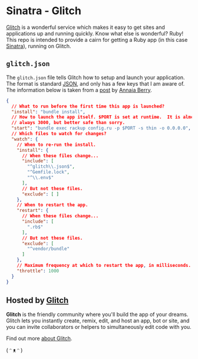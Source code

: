 # Sinatra - Glitch

[Glitch](https://glitch.com/) is a wonderful service which makes it easy to
get sites and applications up and running quickly.  Know what else is wonderful?
Ruby!  This repo is intended to provide a cairn for getting a Ruby app (in this
case [Sinatra](http://sinatrarb.com/)), running on Glitch.

## `glitch.json`

The `glitch.json` file tells Glitch how to setup and launch your application.
The format is standard
[JSON](https://developer.mozilla.org/en-US/docs/Web/JavaScript/Reference/Global_Objects/JSON),
and only has a few keys that I am aware of.  The information below is taken
from a
[post](https://support.glitch.com/t/language-support-on-glitch-a-list/5466)
by [Annaia Berry](https://support.glitch.com/u/jarcane).

```json
{
  // What to run before the first time this app is launched?
  "install": "bundle install",
  // How to launch the app itself. $PORT is set at runtime.  It is almost
  // always 3000, but better safe than sorry.
  "start": "bundle exec rackup config.ru -p $PORT -s thin -o 0.0.0.0",
  // Which files to watch for changes?
  "watch": {
    // When to re-run the install.
    "install": {
      // When these files change...
      "include": [
        "^glitch\\.json$",
        "^Gemfile.lock",
        "^\\.env$"
      ],
      // But not these files.
      "exclude": [ ]
    },
    // When to restart the app.
    "restart": {
      // When these files change...
      "include": [
        ".rb$"
      ],
      // But not these files.
      "exclude": [
        "^vendor/bundle"
      ]
    },
    // Maximum frequency at which to restart the app, in milliseconds.
    "throttle": 1000
  }
}
```

## Hosted by [Glitch](https://glitch.com/)

**Glitch** is the friendly community where you'll build the app of your dreams. Glitch lets you instantly create, remix, edit, and host an app, bot or site, and you can invite collaborators or helpers to simultaneously edit code with you.

Find out more [about Glitch](https://glitch.com/about).

( ᵔ ᴥ ᵔ )